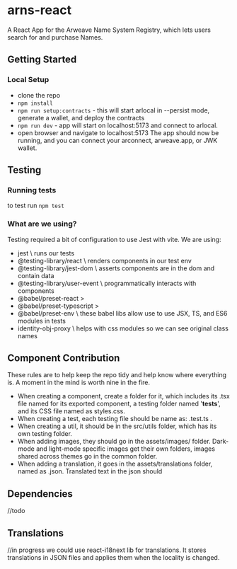 # arns-react
A React App for the Arweave Name System Registry, which lets users search for and purchase Names.

## Getting Started

### Local Setup

- clone the repo
- `npm install`
- `npm run setup:contracts` - this will start arlocal in --persist mode, generate a wallet, and deploy the contracts
- `npm run dev` - app will start on localhost:5173 and connect to arlocal.
- open browser and navigate to localhost:5173
The app should now be running, and you can connect your arconnect, arweave.app, or JWK wallet.



## Testing

### Running tests
to test run `npm test`


### What are we using?

Testing required a bit of configuration to use Jest with vite. We are using:

- jest \ runs our tests
- @testing-library/react \ renders components in our test env
- @testing-library/jest-dom \ asserts components are in the dom and contain data
- @testing-library/user-event \ programmatically interacts with components
- @babel/preset-react >
- @babel/preset-typescript >
- @babel/preset-env \ these babel libs allow use to use JSX, TS, and ES6 modules in tests 
- identity-obj-proxy \ helps with css modules so we can see original class names


## Component Contribution
These rules are to help keep the repo tidy and help know where everything is. A moment in the mind is worth nine in the fire.

- When creating a component, create a folder for it, which includes its .tsx file named for its exported component, a testing folder named '__tests__', and its CSS file named as styles.css.
- When creating a test, each testing file should be name as: <file its testing>.test.ts .
- When creating a util, it should be in the src/utils folder, which has its own testing folder.
- When adding images, they should go in the assets/images/<theme-type> folder. Dark-mode and light-mode specific images get their own folders, images shared across themes go in the common folder.
- When adding a translation, it goes in the assets/translations folder, named as <native-languages-name>.json. Translated text in the json should

## Dependencies

//todo

## Translations

//in progress
we could use react-i18next lib for translations. It stores translations in JSON files and applies them when the locality is changed.

